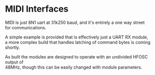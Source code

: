 # MIDI Interfaces
MIDI is just 8N1 uart at 31k250 baud, and it's entirely a one way street  
for communications.  
  
A simple example is provided that is effectively just a UART RX module,  
a more complex build that handles latching of command bytes is coming shortly.  
  
  
As built the modules are designed to operate with an undivided HFOSC output of  
48MHz, though this can be easily changed with module parameters.  
  
  
  

